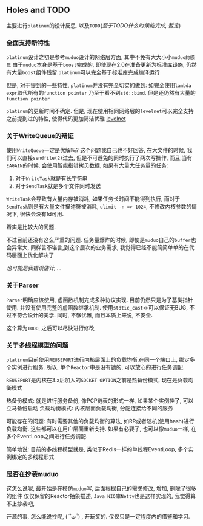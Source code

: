 ## Holes and TODO

主要进行`platinum`的设计反思. 以及`TODO`(*至于TODO什么时候能完成, 暂定*)

### 全面支持新特性

`platinum`设计之初是参考`muduo`设计的网络层方面, 其中不免有大大小小`muduo的感觉`
由于`muduo`本身是基于`boost`完成的, 即使现在2.0在准备更新为标准库设施, 仍然有大量`boost`组件残留.`platinum`可以完全基于标准库完成编译运行

但是, 对于提到的一些特性, `platinum`并没有完全切实的做到: 如完全使用`lambda expr`取代所有的`function pointer` 乃至于看不到`std::bind`. 但是还仍然有大量的`function pointer`

`platinum`的更新时间不确定. 但是, 现在使用相同网络层的`levelnet`可以完全支持之前提到过的特性, 使得代码更加简洁优雅 [levelnet](https://github.com/Evil-crow/levelnet)

### 关于WriteQueue的辩证

使用`WriteQueue`一定是优解吗? 这个问题我自己也不好回答,
在大文件的时候, 我们可以直接`sendfile(2)`过去, 但是不可避免的同时执行了两次写操作, 
而且,当有`EAGAIN`的时候, 会使用智能指针拷贝数据, 如果有大量大任务量的任务:
1. 对于`WriteTask`就是有长字符串
2. 对于`SendTask`就是多个文件同时发送

`WriteTask`会导致有大量内存被消耗, 如果任务长时间不能得到执行, 而对于`SendTask`则是有大量文件描述符被消耗, `ulimit -n => 1024`, 不修改内核参数的情况下, 很快会没有fd可用.

着实是比较大的问题.

不过目前还没有这么严重的问题. 任务量爆炸的时候, 即使是`muduo`自己的`buffer`也会异常大, 同样苦不堪言,到这个层次的业务需求, 我觉得已经不能简简单单的在代码层面上优化解决了

*也可能是我错误估计, ...*

### 关于Parser

`Parser`明确应该使用, 虚函数机制完成多种协议实现. 目前仍然只是为了基类指针使用.
并没有使用完整的虚函数继承机制. 使用`stdtic_cast<>`可以保证无BUG, 不过不符合设计的美学.
同时, 不够优雅, 而且本质上来说, 不安全.

这个算为`TODO`, 之后可以尽快进行修改

### 关于多线程模型的问题

`platinum`目前使用`REUSEPORT`进行内核层面上的负载均衡.在同一个端口上, 绑定多个实例进行服务.
所以, 单个`Reactor`中是没有锁的, 可以放心的进行任务调配. 

`REUSEPORT`是内核在3.x后加入的`SOCKET OPTION`之前是热备份模式, 现在是负载均衡模式

热备份模式: 就是进行服务备份, 像PCP链表的形式一样, 如果某个实例挂了, 可以立马备份启动
负载均衡模式: 内核层面负载均衡, 分配连接给不同的服务

可能存在的问题:
 有时需要其他的负载均衡的算法, 如RR或者随机(使用hash)进行负载均衡. 这些都可以在用户层面重新支持. 如果有必要了, 也可以像`muduo`一样, 在多个EventLoop之间进行任务调配.
 
简单地说: 目前的多线程模型就是, 类似于Redis一样的单线程EventLoop, 多个实例绑定的多线程形式

### 是否在抄袭muduo

这怎么说呢, 最开始是在模仿`muduo`写, 后面根据自己的需求修改, 增加, 删除了很多的组件
仅仅保留的Reactor抽象描述, `Java NIO`库`Netty`也是这样实现的, 我觉得算不上抄袭吧,

开源的事, 怎么能说抄呢, ( ՞ټ՞) , 开玩笑的. 仅仅只是一定程度内的借鉴和学习.
